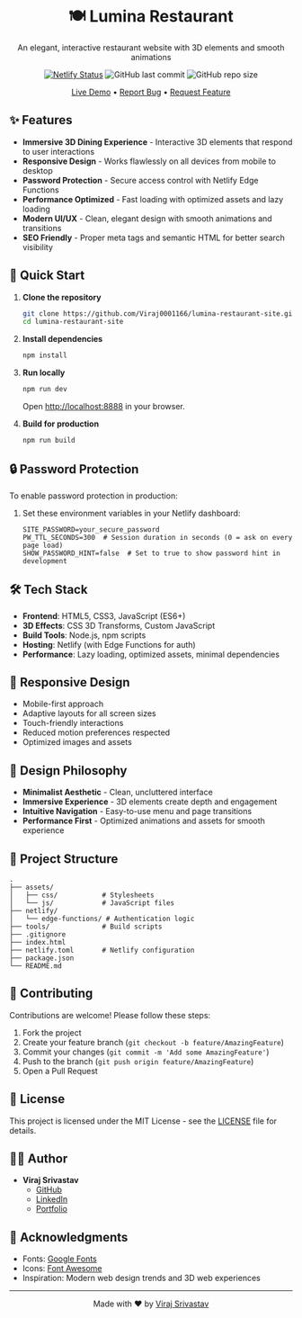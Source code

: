 <div align="center">
  <h1>🍽️ Lumina Restaurant</h1>
  <p>An elegant, interactive restaurant website with 3D elements and smooth animations</p>
  
  [![Netlify Status](https://api.netlify.com/api/v1/badges/YOUR_DEPLOY_ID/deploy-status)](https://app.netlify.com/sites/YOUR_SITE_NAME/deploys)
  ![GitHub last commit](https://img.shields.io/github/last-commit/Viraj0001166/lumina-restaurant-site)
  ![GitHub repo size](https://img.shields.io/github/repo-size/Viraj0001166/lumina-restaurant-site)
  
  [Live Demo](https://lumina-restaurant.netlify.app) • [Report Bug](https://github.com/Viraj0001166/lumina-restaurant-site/issues) • [Request Feature](https://github.com/Viraj0001166/lumina-restaurant-site/issues)
</div>

## ✨ Features

- **Immersive 3D Dining Experience** - Interactive 3D elements that respond to user interactions
- **Responsive Design** - Works flawlessly on all devices from mobile to desktop
- **Password Protection** - Secure access control with Netlify Edge Functions
- **Performance Optimized** - Fast loading with optimized assets and lazy loading
- **Modern UI/UX** - Clean, elegant design with smooth animations and transitions
- **SEO Friendly** - Proper meta tags and semantic HTML for better search visibility

## 🚀 Quick Start

1. **Clone the repository**
   ```bash
   git clone https://github.com/Viraj0001166/lumina-restaurant-site.git
   cd lumina-restaurant-site
   ```

2. **Install dependencies**
   ```bash
   npm install
   ```

3. **Run locally**
   ```bash
   npm run dev
   ```
   Open [http://localhost:8888](http://localhost:8888) in your browser.

4. **Build for production**
   ```bash
   npm run build
   ```

## 🔒 Password Protection

To enable password protection in production:

1. Set these environment variables in your Netlify dashboard:
   ```
   SITE_PASSWORD=your_secure_password
   PW_TTL_SECONDS=300  # Session duration in seconds (0 = ask on every page load)
   SHOW_PASSWORD_HINT=false  # Set to true to show password hint in development
   ```

## 🛠️ Tech Stack

- **Frontend**: HTML5, CSS3, JavaScript (ES6+)
- **3D Effects**: CSS 3D Transforms, Custom JavaScript
- **Build Tools**: Node.js, npm scripts
- **Hosting**: Netlify (with Edge Functions for auth)
- **Performance**: Lazy loading, optimized assets, minimal dependencies

## 📱 Responsive Design

- Mobile-first approach
- Adaptive layouts for all screen sizes
- Touch-friendly interactions
- Reduced motion preferences respected
- Optimized images and assets

## 🎨 Design Philosophy

- **Minimalist Aesthetic** - Clean, uncluttered interface
- **Immersive Experience** - 3D elements create depth and engagement
- **Intuitive Navigation** - Easy-to-use menu and page transitions
- **Performance First** - Optimized animations and assets for smooth experience

## 📂 Project Structure

```
.
├── assets/
│   ├── css/           # Stylesheets
│   └── js/            # JavaScript files
├── netlify/
│   └── edge-functions/ # Authentication logic
├── tools/             # Build scripts
├── .gitignore
├── index.html
├── netlify.toml       # Netlify configuration
├── package.json
└── README.md
```

## 🤝 Contributing

Contributions are welcome! Please follow these steps:

1. Fork the project
2. Create your feature branch (`git checkout -b feature/AmazingFeature`)
3. Commit your changes (`git commit -m 'Add some AmazingFeature'`)
4. Push to the branch (`git push origin feature/AmazingFeature`)
5. Open a Pull Request

## 📄 License

This project is licensed under the MIT License - see the [LICENSE](LICENSE) file for details.

## 👨‍💻 Author

- **Viraj Srivastav**
  - [GitHub](https://github.com/Viraj0001166)
  - [LinkedIn](https://linkedin.com/in/virajsrivastav)
  - [Portfolio](https://taliyotechnologies.com)

## 🙏 Acknowledgments

- Fonts: [Google Fonts](https://fonts.google.com/)
- Icons: [Font Awesome](https://fontawesome.com/)
- Inspiration: Modern web design trends and 3D web experiences

---

<div align="center">
  Made with ❤️ by <a href="https://github.com/Viraj0001166">Viraj Srivastav</a>
</div>
